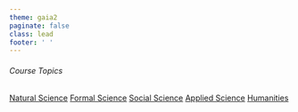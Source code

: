 ```yaml
---
theme: gaia2
paginate: false
class: lead
footer: ' '
---
```



<i class="fa-regular fa-house"></i>

###### Course Topics

<div class="dashboard-tiles">
  <a class="tile-link" href="natural/index.html" style="--tile-bg-img:url('assets/2025-10-03-22-54-11.png');">Natural Science</a>
  <a class="tile-link" href="formal/index.html" style="--tile-bg-img:url('assets/2025-10-03-22-51-50.png');">Formal Science</a>
  <a class="tile-link" href="social/index.html" style="--tile-bg-img:url('assets/2025-10-03-22-55-48.png');">Social Science</a>
  <a class="tile-link" href="applied/index.html" style="--tile-bg-img:url('assets/2025-10-03-22-57-34.png');">Applied Science</a>
  <a class="tile-link" href="humanities/index.html" style="--tile-bg-img:url('assets/2025-10-03-22-50-49.png');">Humanities</a>
</div>
